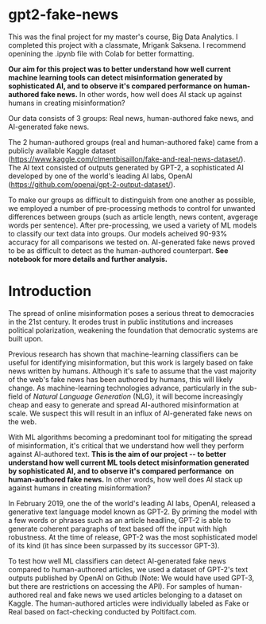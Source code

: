 # gpt2-fake-news
This was the final project for my master's course, Big Data Analytics. I completed this project with a classmate, Mrigank Saksena. I recommend openining the .ipynb file with Colab for better formatting.

**Our aim for this project was to better understand how well current machine learning tools can detect misinformation generated by sophisticated AI, and to observe it's compared performance on human-authored fake news.** In other words, how well does AI stack up against humans in creating misinformation?

Our data consists of 3 groups: Real news, human-authored fake news, and AI-generated fake news.

The 2 human-authored groups (real and human-authored fake) came from a publicly available Kaggle dataset (https://www.kaggle.com/clmentbisaillon/fake-and-real-news-dataset/). The AI text consisted of outputs generated by GPT-2, a sophisticated AI developed by one of the world's leading AI labs, OpenAI (https://github.com/openai/gpt-2-output-dataset/).

To make our groups as difficult to distinguish from one another as possible, we employed a number of pre-processing methods to control for unwanted differences between groups (such as article length, news content, avgerage words per sentence). After pre-processing, we used a variety of ML models to classify our text data into groups. Our models acheived 90-93% accuracy for all comparisons we tested on. AI-generated fake news proved to be as difficult to detect as the human-authored counterpart. **See notebook for more details and further analysis.**


# **Introduction**

The spread of online misinformation poses a serious threat to democracies in the 21st century. It erodes trust in public institutions and increases political polarization, weakening the foundation that democratic systems are built upon.

Previous research has shown that machine-learning classifiers can be useful for identifying misinformation, but this work is largely based on fake news written by humans. Although it's safe to assume that the vast majority of the web's fake news has been authored by humans, this will likely change. As machine-learning technologies advance, particularly in the sub-field of *Natural Language Generation* (NLG), it will become increasingly cheap and easy to generate and spread AI-authored misinformation at scale. We suspect this will result in an influx of AI-generated fake news on the web. 

With ML algorithms becoming a predominant tool for mitigating the spread of misinformation, it's critical that we understand how well they perform against AI-authored text. **This is the aim of our project -- to better understand how well current ML tools detect misinformation generated by sophisticated AI, and to observe it's compared performance  on human-authored fake news.** In other words, how well does AI stack up against humans in creating misinformation?

In February 2019, one the of the world's leading AI labs, OpenAI, released a generative text language model known as GPT-2. By priming the model with a few words or phrases such as an article headline, GPT-2 is able to generate coherent paragraphs of text based off the input with high robustness. At the time of release, GPT-2 was the most sophisticated model of its kind (it has since been surpassed by its successor GPT-3).  

To test how well ML classifiers can detect AI-generated fake news compared to human-authored articles, we used a dataset of GPT-2's text outputs published by OpenAI on Github (Note: We would have used GPT-3, but there are restrictions on accessing the API). For samples of human-authored real and fake news we used articles belonging to a dataset on Kaggle. The human-authored articles were individually labeled as Fake or Real based on fact-checking conducted by Poltifact.com.
